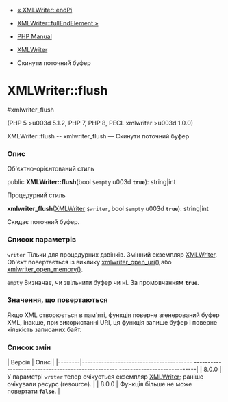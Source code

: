 - [« XMLWriter::endPi](xmlwriter.endpi.md)
- [XMLWriter::fullEndElement »](xmlwriter.fullendelement.md)

- [PHP Manual](index.md)
- [XMLWriter](class.xmlwriter.md)
- Скинути поточний буфер

# XMLWriter::flush

#xmlwriter_flush

(PHP 5 \>u003d 5.1.2, PHP 7, PHP 8, PECL xmlwriter \>u003d 1.0.0)

XMLWriter::flush -- xmlwriter_flush — Скинути поточний буфер

### Опис

Об'єктно-орієнтований стиль

public **XMLWriter::flush**(bool `$empty` u003d **`true`**): string\|int

Процедурний стиль

**xmlwriter_flush**([XMLWriter](class.xmlwriter.md) `$writer`, bool
`$empty` u003d **`true`**): string\|int

Скидає поточний буфер.

### Список параметрів

`writer`
Тільки для процедурних дзвінків. Змінний екземпляр
[XMLWriter](class.xmlwriter.md). Об'єкт повертається із виклику
[xmlwriter_open_uri()](xmlwriter.openuri.md) або
[xmlwriter_open_memory()](xmlwriter.openmemory.md).

`empty`
Визначає, чи звільнити буфер чи ні. За промовчанням **`true`**.

### Значення, що повертаються

Якщо XML створюється в пам'яті, функція поверне згенерований буфер
XML, інакше, при використанні URI, ця функція запише буфер і поверне
кількість записаних байт.

### Список змін

| Версія | Опис |
|--------|---------------------------------------- -------------------------------------------------- ----------------------------|
| 8.0.0 | У параметрі `writer` тепер очікується екземпляр [XMLWriter](class.xmlwriter.md); раніше очікували ресурс (resource). |
| 8.0.0 | Функція більше не може повертати **`false`**. |
